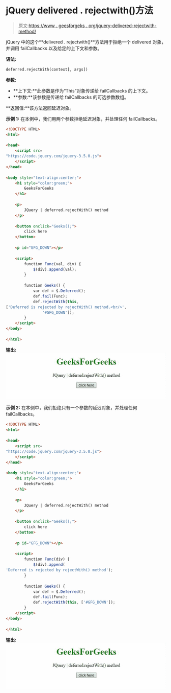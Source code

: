 # jQuery delivered . rejectwith()方法

> 原文:[https://www . geesforgeks . org/jquery-delivered-rejectwith-method/](https://www.geeksforgeeks.org/jquery-deferred-rejectwith-method/)

jQuery 中的这个**delivered . rejectwith()**方法用于拒绝一个 delivered 对象，并调用 failCallbacks 以及给定的上下文和参数。

**语法:**

```html
deferred.rejectWith(context[, args])
```

**参数:**

*   **上下文:**此参数是作为“This”对象传递给 failCallbacks 的上下文。
*   **参数:**该参数是传递给 failCallbacks 的可选参数数组。

**返回值:**该方法返回延迟对象。

**示例 1:** 在本例中，我们用两个参数拒绝延迟对象，并处理任何 failCallbacks。

```html
<!DOCTYPE HTML>
<html>

<head>
    <script src=
"https://code.jquery.com/jquery-3.5.0.js">
    </script>
</head>

<body style="text-align:center;">
    <h1 style="color:green;">
        GeeksForGeeks
    </h1>

    <p>
        JQuery | deferred.rejectWith() method
    </p>

    <button onclick="Geeks();">
        click here
    </button>

    <p id="GFG_DOWN"></p>

    <script>
        function Func(val, div) {
            $(div).append(val);
        }

        function Geeks() {
            var def = $.Deferred();
            def.fail(Func);
            def.rejectWith(this, 
['Deferred is rejected by rejectWith() method.<br/>',
                '#GFG_DOWN']);
        } 
    </script>
</body>

</html> 
```

**输出:**
![](img/16b088b9a28d05172c61e0fb1f74426f.png)

**示例 2:** 在本例中，我们拒绝只有一个参数的延迟对象，并处理任何 failCallbacks。

```html
<!DOCTYPE HTML>
<html>

<head>
    <script src=
"https://code.jquery.com/jquery-3.5.0.js">
    </script>
</head>

<body style="text-align:center;">
    <h1 style="color:green;">
        GeeksForGeeks
    </h1>

    <p>
        JQuery | deferred.rejectWith() method
    </p>

    <button onclick="Geeks();">
        click here
    </button>

    <p id="GFG_DOWN"></p>

    <script>
        function Func(div) {
            $(div).append(
'Deferred is rejected by rejectWith() method');
        }

        function Geeks() {
            var def = $.Deferred();
            def.fail(Func);
            def.rejectWith(this, ['#GFG_DOWN']);
        } 
    </script>
</body>

</html>  
```

**输出:**
![](img/16b088b9a28d05172c61e0fb1f74426f.png)